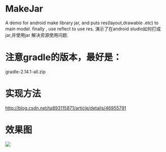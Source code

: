 # MakeJar
A demo for android make library jar,
and puts res(layout,drawable .etc) to main model.
finally , use reflect to use res.
演示了在android studio如何打成jar,并使用jar 解决资源使用问题.
# 注意gradle的版本，最好是：
gradle-2.14.1-all.zip
# 实现方法
<http://blog.csdn.net/ta893115871/article/details/46955791>
# 效果图
<img src="./demo.gif"/>
 

